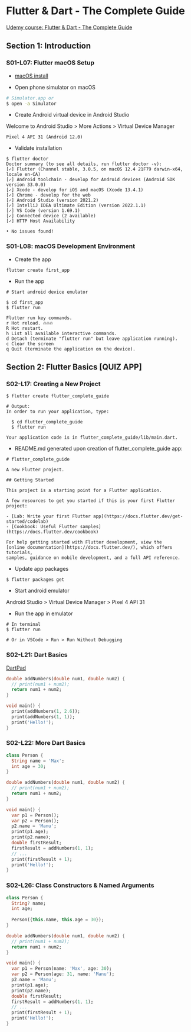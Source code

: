 # Flutter & Dart - The Complete Guide

[Udemy course: Flutter & Dart - The Complete Guide](https://www.udemy.com/course/learn-flutter-dart-to-build-ios-android-apps/]https://www.udemy.com/course/learn-flutter-dart-to-build-ios-android-apps/)

## Section 1: Introduction

### S01-L07: Flutter macOS Setup

* [macOS install](https://docs.flutter.dev/get-started/install/macos#ios-setup)

* Open phone simulator on macOS

```bash
# Simulator.app or
$ open -a Simulator
```

* Create Android virtual device in Android Studio

Welcome to Android Studio > More Actions > Virtual Device Manager

```
Pixel 4 API 31 (Android 12.0)
```

* Validate installation

```shell
$ flutter doctor
Doctor summary (to see all details, run flutter doctor -v):
[✓] Flutter (Channel stable, 3.0.5, on macOS 12.4 21F79 darwin-x64, locale en-CA)
[✓] Android toolchain - develop for Android devices (Android SDK version 33.0.0)
[✓] Xcode - develop for iOS and macOS (Xcode 13.4.1)
[✓] Chrome - develop for the web
[✓] Android Studio (version 2021.2)
[✓] IntelliJ IDEA Ultimate Edition (version 2022.1.1)
[✓] VS Code (version 1.69.1)
[✓] Connected device (2 available)
[✓] HTTP Host Availability

• No issues found!
```

### S01-L08: macOS Development Environment

* Create the app

```shell
flutter create first_app
```

* Run the app

```shell
# Start android device emulator

$ cd first_app
$ flutter run

Flutter run key commands.
r Hot reload. 🔥🔥🔥
R Hot restart.
h List all available interactive commands.
d Detach (terminate "flutter run" but leave application running).
c Clear the screen
q Quit (terminate the application on the device).
```

## Section 2: Flutter Basics [QUIZ APP]

### S02-L17: Creating a New Project

```shell
$ flutter create flutter_complete_guide

# Output:
In order to run your application, type:

  $ cd flutter_complete_guide
  $ flutter run

Your application code is in flutter_complete_guide/lib/main.dart.
```

* README.md generated upon creation of flutter_complete_guide app:

```
# flutter_complete_guide

A new Flutter project.

## Getting Started

This project is a starting point for a Flutter application.

A few resources to get you started if this is your first Flutter project:

- [Lab: Write your first Flutter app](https://docs.flutter.dev/get-started/codelab)
- [Cookbook: Useful Flutter samples](https://docs.flutter.dev/cookbook)

For help getting started with Flutter development, view the
[online documentation](https://docs.flutter.dev/), which offers tutorials,
samples, guidance on mobile development, and a full API reference.
```

* Update app packages

```shell
$ flutter packages get
```

* Start android emulator

Android Studio > Virtual Device Manager > Pixel 4 API 31

* Run the app in emulator

```shell
# In terminal 
$ flutter run

# Or in VSCode > Run > Run Without Debugging

```

### S02-L21: Dart Basics

[DartPad](https://dartpad.dev/?)

```dart
double addNumbers(double num1, double num2) { 
  // print(num1 + num2);
  return num1 + num2;
}

void main() {
  print(addNumbers(1, 2.6));
  print(addNumbers(1, 1));
  print('Hello!');
}
```

### S02-L22: More Dart Basics

```dart
class Person {
  String name = 'Max';
  int age = 30;
}

double addNumbers(double num1, double num2) { 
  // print(num1 + num2);
  return num1 + num2;
}

void main() {
  var p1 = Person();
  var p2 = Person();
  p2.name = 'Manu';
  print(p1.age);
  print(p2.name);
  double firstResult;
  firstResult = addNumbers(1, 1);
  // ...
  print(firstResult + 1);
  print('Hello!');
}

```

### S02-L26: Class Constructors & Named Arguments

```dart
class Person {
  String? name;
  int age;
  
  Person({this.name, this.age = 30});
}

double addNumbers(double num1, double num2) { 
  // print(num1 + num2);
  return num1 + num2;
}

void main() {
  var p1 = Person(name: 'Max', age: 30);
  var p2 = Person(age: 31, name: 'Manu');
  p2.name = 'Manu';
  print(p1.age);
  print(p2.name);
  double firstResult;
  firstResult = addNumbers(1, 1);
  // ...
  print(firstResult + 1);
  print('Hello!');
}
```